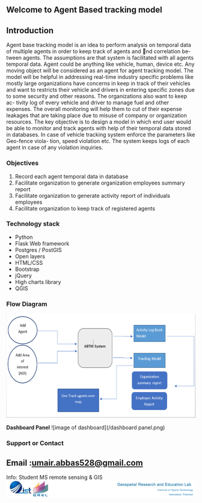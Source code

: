 ## Welcome to Agent Based tracking model
## Introduction

Agent base tracking model is an idea to perform analysis on temporal data
of multiple agents in order to keep track of agents and nd correlation be-
tween agents. The assumptions are that system is facilitated with all agents
temporal data. Agent could be anything like vehicle, human, device etc. Any
moving object will be considered as an agent for agent tracking model. The
model will be helpful in addressing real-time industry specific problems like
mostly large organizations have concerns in keep in track of their vehicles
and want to restricts their vehicle and drivers in entering specific zones due
to some security and other reasons. The organizations also want to keep ac-
tivity log of every vehicle and driver to manage fuel and other expenses. The
overall monitoring will help them to cut of their expense leakages that are
taking place due to misuse of company or organization resources. The key
objective is to design a model in which end user would be able to monitor
and track agents with help of their temporal data stored in databases. In
case of vehicle tracking system enforce the parameters like Geo-fence viola-
tion, speed violation etc. The system keeps logs of each agent in case of any
violation inquiries.

### Objectives
1. Record each agent temporal data in database
2. Facilitate organization to generate organization employees summary report
3. Facilitate organization to generate activity report of individuals employees
4. Facilitate organization to keep track of registered agents  
### Technology stack
- Python
- Flask Web framework
- Postgres / PostGIS
- Open layers 
- HTML/CSS
- Bootstrap
- jQuery
- High charts library
- QGIS

### Flow Diagram
![Image of flow](/flow-diagram.png)

**Dashboard Panel** 
![image of dashboard](/dashboard panel.png)

### Support or Contact

## Email :umair.abbas528@gmail.com
Info: Student MS remote sensing & GIS
![image of footer](/grel-ist.png)
